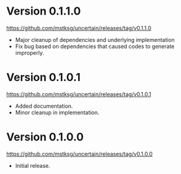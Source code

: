 Version 0.1.1.0
================

<https://github.com/mstksg/uncertain/releases/tag/v0.1.1.0>

*   Major cleanup of dependencies and underlying implementation
*   Fix bug based on dependencies that caused codes to generate improperly.

Version 0.1.0.1
================

<https://github.com/mstksg/uncertain/releases/tag/v0.1.0.1>

*   Added documentation.
*   Minor cleanup in implementation.

Version 0.1.0.0
================

<https://github.com/mstksg/uncertain/releases/tag/v0.1.0.0>

*   Initial release.
